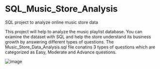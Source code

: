 # SQL_Music_Store_Analysis
SQL project to analyze online music store data

This project will help to analyze the music playlist database. You can examine the dataset with SQL and help the store understand its business growth by answering different types of questions.
The Music_Store_Data_Analysis.sql file conatins 3 types of questions which are categorized as Easy, Moderate and Advance questions.

![image](https://github.com/HrishikeshPokharkar/SQL_Music_Store_Analysis/assets/137375233/61c805ba-c4dc-42fc-a9c3-e52f1dede754)
